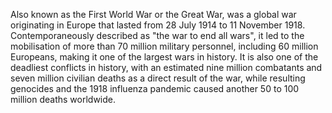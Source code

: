 <!--
title:       World War I
subtitle:    28 July 1914 – 11 November 1918
from:        1914
to:          1918
short:       Also known as the First World War or the Great War, was a global war originating in Europe that lasted from 28 July 1914 to 11 November 1918. Contemporaneously described as "the war to end all wars", it led to the mobilisation of more than 70 million military personnel, including 60 million Europeans, making it one of the largest wars in history. It is also one of the deadliest conflicts in history, with an estimated nine million combatants and seven million civilian deaths as a direct result of the war, while resulting genocides and the 1918 influenza pandemic caused another 50 to 100 million deaths worldwide.
imageUrl:    https://upload.wikimedia.org/wikipedia/commons/2/20/WWImontage.jpg
wikiUrl:     https://wikipedia.org/wiki/World_War_I
-->


Also known as the First World War or the Great War, was a global war originating in Europe that lasted from 28 July 1914 to 11 November 1918. Contemporaneously described as "the war to end all wars", it led to the mobilisation of more than 70 million military personnel, including 60 million Europeans, making it one of the largest wars in history. It is also one of the deadliest conflicts in history, with an estimated nine million combatants and seven million civilian deaths as a direct result of the war, while resulting genocides and the 1918 influenza pandemic caused another 50 to 100 million deaths worldwide.